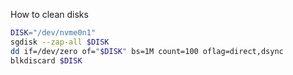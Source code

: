 How to clean disks
```bash
DISK="/dev/nvme0n1"
sgdisk --zap-all $DISK
dd if=/dev/zero of="$DISK" bs=1M count=100 oflag=direct,dsync
blkdiscard $DISK
```

